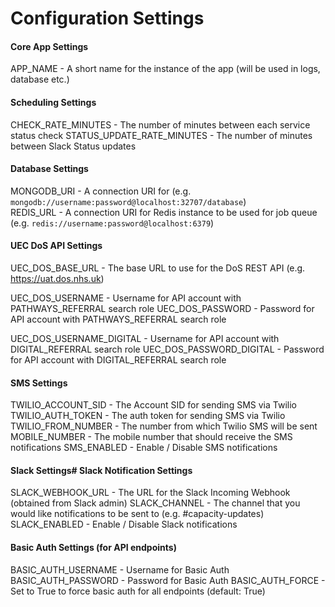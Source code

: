 # Configuration Settings

#### Core App Settings
APP_NAME - A short name for the instance of the app (will be used in logs, database etc.)

#### Scheduling Settings
CHECK_RATE_MINUTES - The number of minutes between each service status check
STATUS_UPDATE_RATE_MINUTES - The number of minutes between Slack Status updates

#### Database Settings
MONGODB_URI - A connection URI for (e.g. `mongodb://username:password@localhost:32707/database`)  
REDIS_URL - A connection URI for Redis instance to be used for job queue (e.g. `redis://username:password@localhost:6379`)

#### UEC DoS API Settings
UEC_DOS_BASE_URL - The base URL to use for the DoS REST API (e.g. https://uat.dos.nhs.uk)

UEC_DOS_USERNAME - Username for API account with PATHWAYS_REFERRAL search role
UEC_DOS_PASSWORD - Password for API account with PATHWAYS_REFERRAL search role

UEC_DOS_USERNAME_DIGITAL - Username for API account with DIGITAL_REFERRAL search role
UEC_DOS_PASSWORD_DIGITAL - Password for API account with DIGITAL_REFERRAL search role  
  

#### SMS Settings
TWILIO_ACCOUNT_SID - The Account SID for sending SMS via Twilio    
TWILIO_AUTH_TOKEN - The auth token for sending SMS via Twilio  
TWILIO_FROM_NUMBER - The number from which Twilio SMS will be sent    
MOBILE_NUMBER - The mobile number that should receive the SMS notifications
SMS_ENABLED - Enable / Disable SMS notifications

#### Slack Settings# Slack Notification Settings
SLACK_WEBHOOK_URL - The URL for the Slack Incoming Webhook (obtained from Slack admin)
SLACK_CHANNEL - The channel that you would like notifications to be sent to (e.g. #capacity-updates)
SLACK_ENABLED - Enable / Disable Slack notifications
  
#### Basic Auth Settings (for API endpoints)
BASIC_AUTH_USERNAME - Username for Basic Auth
BASIC_AUTH_PASSWORD - Password for Basic Auth
BASIC_AUTH_FORCE - Set to True to force basic auth for all endpoints (default: True)
